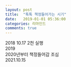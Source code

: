 ```yaml
---
layout: post
title:  "톡톡 책정들어가는 시기"
date:   2019-01-01 05:36:00
categories: 리마인드
comments: true
---
```



2018 10.17 2천 실행<br>
2019<br>
2020년부터 책정들어감 조심<br>
2021.10.15
